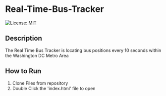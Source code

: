 # Real-Time-Bus-Tracker

[![License: MIT](https://img.shields.io/badge/License-MIT-blue.svg)](https://opensource.org/licenses/MIT)

## Description

The Real Time Bus Tracker is locating bus positions every 10 seconds within the Washington DC Metro Area

## How to Run
<ol>
<li>Clone Files from repository</li>
<li>Double Click the 'index.html' file to open</li>
</ol>

